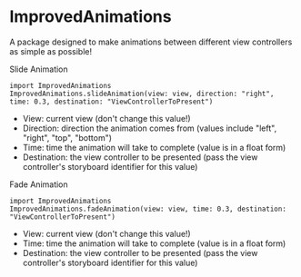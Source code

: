 # ImprovedAnimations

A package designed to make animations between different view controllers as simple as possible!

Slide Animation
```
import ImprovedAnimations
ImprovedAnimations.slideAnimation(view: view, direction: "right", time: 0.3, destination: "ViewControllerToPresent")
```

 - View: current view (don't change this value!)
 - Direction: direction the animation comes from (values include "left", "right", "top", "bottom")
 - Time: time the animation will take to complete (value is in a float form)
 - Destination: the view controller to be presented (pass the view controller's storyboard identifier for this value)
 
Fade Animation
```
import ImprovedAnimations
ImprovedAnimations.fadeAnimation(view: view, time: 0.3, destination: "ViewControllerToPresent")
```

 - View: current view (don't change this value!)
 - Time: time the animation will take to complete (value is in a float form)
 - Destination: the view controller to be presented (pass the view controller's storyboard identifier for this value)
 
